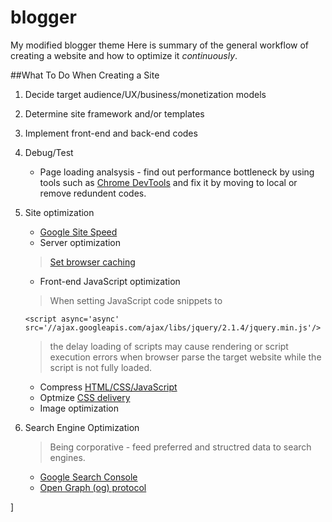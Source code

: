 # blogger
My modified blogger theme
Here is summary of the general workflow of creating a website and how to optimize it *continuously*.

##What To Do When Creating a Site

 1. Decide target audience/UX/business/monetization models
 2. Determine site framework and/or templates
 2. Implement front-end and back-end codes
 3. Debug/Test
    - Page loading analsysis - find out performance bottleneck by using tools such as [Chrome DevTools](https://developer.chrome.com/devtools) and fix it by moving to local or remove redundent codes.
 4. Site optimization
	 - [Google Site Speed](https://developers.google.com/speed/pagespeed/insights/)
	 - Server optimization
     > [Set browser caching](https://developers.google.com/speed/docs/insights/LeverageBrowserCaching)

	 - Front-end JavaScript optimization
	 > When setting JavaScript code snippets to 
	 ```
	 <script async='async' src='//ajax.googleapis.com/ajax/libs/jquery/2.1.4/jquery.min.js'/>
	 ```
	 >the delay loading of scripts may cause rendering or script execution errors when browser parse the target website while the script is not fully loaded.
	 
	 - Compress [HTML/CSS/JavaScript](https://developers.google.com/speed/docs/insights/MinifyResources)
     - Optmize [CSS delivery](https://developers.google.com/speed/docs/insights/OptimizeCSSDelivery)
	 - Image optimization
 5. Search Engine Optimization
    > Being corporative - feed preferred and structred data to search engines.
    - [Google Search Console](https://www.google.com/webmasters/tools/home)
    - [Open Graph (og) protocol](http://ogp.me/)

]